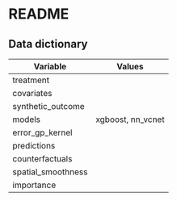 # README

## Data dictionary

| Variable           | Values            |
|--------------------|-------------------|
| treatment          |                   |
| covariates         |                   |
| synthetic_outcome  |                   |
| models             | xgboost, nn_vcnet |
| error_gp_kernel    |                   |
| predictions        |                   |
| counterfactuals    |                   |
| spatial_smoothness |                   |
| importance         |                   |

